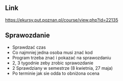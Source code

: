 ## Link

https://ekursy.put.poznan.pl/course/view.php?id=22135

## Sprawozdanie

- Sprawdzać czas
- Co najmniej jedna osoba musi znać kod
- Program trzeba znać i pokazać na sprawozdaniu
- 2, 3 tygodnie zeby zrobic sprawozdanie
- 2 Sprawdziany w semestrze (8 kwietnia, 27 maja)
- Po terminie jak sie odda to obniżona ocena
